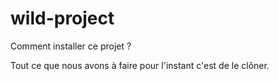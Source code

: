 # wild-project
Comment installer ce projet ? 

Tout ce que nous avons à faire pour l'instant c'est de le clôner.